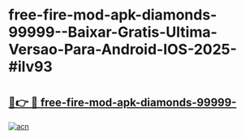 # free-fire-mod-apk-diamonds-99999--Baixar-Gratis-Ultima-Versao-Para-Android-IOS-2025-#ilv93

# <h2><a href="https://ainizakaria.my?title=free-fire-mod-apk-diamonds-99999-&ref=22M">🔗👉 🔴 free-fire-mod-apk-diamonds-99999-</a></h2>

[![acn](https://github.com/user-attachments/assets/0f9c940e-d8b0-45ae-aac7-cd30a18b3e1c)](https://ainizakaria.my?title=free-fire-mod-apk-diamonds-99999-&ref=22M)

